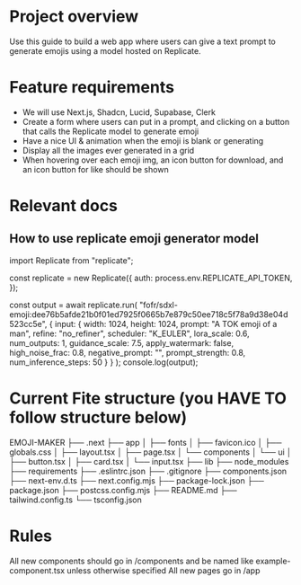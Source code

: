 # Project overview
Use this guide to build a web app where users can give a text prompt to generate emojis using a model hosted on Replicate.

# Feature requirements
- We will use Next.js, Shadcn, Lucid, Supabase, Clerk
- Create a form where users can put in a prompt, and clicking on a button that calls the Replicate model to generate emoji
- Have a nice UI & animation when the emoji is blank or generating
- Display all the images ever generated in a grid
- When hovering over each emoji img, an icon button for download, and an icon button for like should be shown

# Relevant docs
## How to use replicate emoji generator model
import Replicate from "replicate";

const replicate = new Replicate({
  auth: process.env.REPLICATE_API_TOKEN,
});

const output = await replicate.run(
  "fofr/sdxl-emoji:dee76b5afde21b0f01ed7925f0665b7e879c50ee718c5f78a9d38e04d523cc5e",
  {
    input: {
      width: 1024,
      height: 1024,
      prompt: "A TOK emoji of a man",
      refine: "no_refiner",
      scheduler: "K_EULER",
      lora_scale: 0.6,
      num_outputs: 1,
      guidance_scale: 7.5,
      apply_watermark: false,
      high_noise_frac: 0.8,
      negative_prompt: "",
      prompt_strength: 0.8,
      num_inference_steps: 50
    }
  }
);
console.log(output);

# Current Fite structure (you HAVE TO follow structure below)
EMOJI-MAKER
├── .next
├── app
│   ├── fonts
│   ├── favicon.ico
│   ├── globals.css
│   ├── layout.tsx
│   ├── page.tsx
│   └── components
│       └── ui
│           ├── button.tsx
│           ├── card.tsx
│           └── input.tsx
├── lib
├── node_modules
├── requirements
├── .eslintrc.json
├── .gitignore
├── components.json
├── next-env.d.ts
├── next.config.mjs
├── package-lock.json
├── package.json
├── postcss.config.mjs
├── README.md
├── tailwind.config.ts
└── tsconfig.json

# Rules
All new components should go in /components and be named like example-component.tsx unless otherwise specified
All new pages go in /app